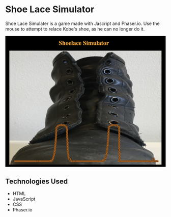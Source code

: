 # Shoe Lace Simulator

Shoe Lace Simulater is a game made with Jascript and Phaser.io. Use the mouse to attempt 
to relace Kobe's shoe, as he can no longer do it.

<img src= "images/screenshot.png" alt="Screenshot"/>

## Technologies Used

* HTML
* JavaScript
* CSS
* Phaser.io

